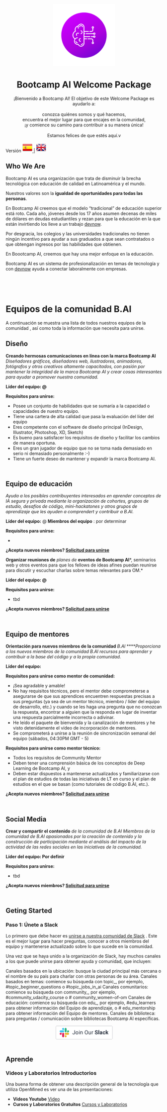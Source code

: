 <div align="center">
  <img alt="Bootcamp Logo" src="/imgs/logo.png" widht="200" height="200">
  <h1><strong>Bootcamp AI Welcome Package</strong></h1>
  <p>¡Bienvenido a Bootcamp AI! El objetivo de este Welcome Package es ayudarlo a: <br> <br>
      conozca quiénes somos y qué hacemos, <br>
      encuentra el mejor lugar para que encajes en la comunidad, <br>
      ¡y comience su camino para contribuir a su manera única! <br> <br>
  Estamos felices de que estés aquí.v</p>
</div>

Versión
<a href="#"><img src="/imgs/es_ES.png"> </a>| <a href="./README_EN.md"> <img src="/imgs/en.png" ></a>



## Who We Are

Bootcamp AI es una organización que trata de disminuir la brecha tecnológica con educación de calidad en Latinoamérica y el mundo.

Nuestros valores son la **igualdad de oportunidades para todas las personas**.


En Bootcamp AI creemos que el modelo “tradicional” de educación superior está roto. Cada año, jóvenes desde los 17 años asumen decenas de miles de dólares en deudas estudiantiles y rezan para que la educación en la que están invirtiendo los lleve a un trabajo [devnow](http://devnow.org).

Por desgracia, los colegios y las universidades tradicionales no tienen ningún incentivo para ayudar a sus graduados a que sean contratados o que obtengan ingresos por las habilidades que obtienen.

En Boootcamp AI, creemos que hay una mejor enfoque en la educación.

Bootcamp AI es un sistema de profesionalización en temas de tecnología y con [devnow](http://devnow.org) ayuda a conectar laboralmente con empresas.


<br><br><br>

# Equipos de la comunidad B.AI

A continuación se muestra una lista de todos nuestros equipos de la comunidad , así como toda la información que necesita para unirse.
<br>
## Diseño

**Creando hermosas comunicaciones en línea con la marca Bootcamp AI** *Diseñadores gráficos, diseñadores web, ilustradores, animadores, fotógrafos y otros creativos altamente capacitados, con pasión por mantener la integridad de la marca Bootcamp AI y crear cosas interesantes para ayudar a promover nuestra comunidad.*

**Líder del equipo: @**

**Requisitos para unirse:**

- Posee un conjunto de habilidades que se sumaría a la capacidad o capacidades de nuestro equipo.
- Tiene una cartera de alta calidad que pasa la evaluación del líder del equipo
- Eres competente con el software de diseño principal (InDesign, Illustrator, Photoshop, XD, Sketch)
- Es bueno para satisfacer los requisitos de diseño y facilitar los cambios de manera oportuna.
- Eres un gran jugador de equipo que no se toma nada demasiado en serio ni demasiado personalmente :-)
- Tiene un fuerte deseo de mantener y expandir la marca Bootcamp AI.

<br>

## Equipo de educación
*Ayuda a los posibles contribuyentes interesados en aprender conceptos de IA segura y privada mediante la organización de cohortes, grupos de estudio, desafíos de código, mini-hackatones y otros grupos de aprendizaje que les ayuden a comprendert y contribuir a B.AI.*

**Líder del equipo:** @ **Miembros del equipo** : por determinar

**Requisitos para unirse:**

- 

**¿Acepta nuevos miembros? [Solicitud para unirse](https://docs.google.com/forms/d/e/1FAIpQLSdHFX1nJXmdrizTC-gv3HS_JUeMI9rLslKKtLhO7r6nrydrgg/viewform)**


**Organizar reuniones de** *planes de* **eventos de Bootcamp AI***, seminarios web y otros eventos para que los fellows de ideas afines puedan reunirse para discutir y escuchar charlas sobre temas relevantes para OM.*

**Líder del equipo: @**

**Requisitos para unirse:**

- tbd

**¿Acepta nuevos miembros? [Solicitud para unirse](https://docs.google.com/forms/d/e/1FAIpQLSdHFX1nJXmdrizTC-gv3HS_JUeMI9rLslKKtLhO7r6nrydrgg/viewform)**

<br>

## Equipo de mentores

**Orientación para nuevos miembros de la comunidad** *B.AI* *****Proporciona a los nuevos miembros de la comunidad B.AI recursos para aprender y contribuir a la base del código y a la propia comunidad.*

**Líder del equipo:** 

**Requisitos para unirse como mentor de comunidad:**

- ¡Sea agradable y amable!
- No hay requisitos técnicos, pero el mentor debe comprometerse a asegurarse de que sus aprendices encuentren respuestas precisas a sus preguntas (ya sea de un mentor técnico, miembro / líder del equipo de desarrollo, etc.) y cuando se les haga una pregunta que no conozcan la respuesta, encontrar a alguien que la responda en lugar de inventar una respuesta parcialmente incorrecta o adivinar.
- He leído el paquete de bienvenida y la canalización de mentores y he visto detenidamente el vídeo de incorporación de mentores.
- Se comprometerá a unirse a la reunión de sincronización semanal del equipo (sábados, 04:30PM GMT - 5)

**Requisitos para unirse como mentor técnico:**

- Todos los requisitos de Community Mentor
- Deben tener una comprensión básica de los conceptos de Deep Learning de Bootcamp AI, y
- Deben estar dispuestos a mantenerse actualizados y familiarizarse con el plan de estudios de todas las iniciativas de LT en curso y el plan de estudios en el que se basan (como tutoriales de código B.AI, etc.).

**¿Acepta nuevos miembros? [Solicitud para unirse](https://docs.google.com/forms/d/e/1FAIpQLSdHFX1nJXmdrizTC-gv3HS_JUeMI9rLslKKtLhO7r6nrydrgg/viewform)**


<br>

## Social Media

**Crear y compartir el contenido** *de la comunidad de B.AI Miembros de la comunidad de B.AI apasionados por la creación de contenido y la construcción de participación mediante el análisis del impacto de la actividad de las redes sociales en las iniciativas de la comunidad.*

**Líder del equipo: Por definir**

**Requisitos para unirse:**

- tbd

**¿Acepta nuevos miembros? [Solicitud para unirse](https://docs.google.com/forms/d/e/1FAIpQLSdHFX1nJXmdrizTC-gv3HS_JUeMI9rLslKKtLhO7r6nrydrgg/viewform)**


<br>


## Geting Started

### Paso 1: Únete a Slack
Lo primero que debe hacer es [unirse a nuestra comunidad de Slack](https://join.slack.com/t/bootcampai/shared_invite/zt-nvcq3zab-rpFNy4bmPDwl~YW5TNSDiQ) . Este es el mejor lugar para hacer preguntas, conocer a otros miembros del equipo y mantenerse actualizado sobre lo que sucede en la comunidad.

Una vez que se haya unido a la organización de Slack, hay muchos canales a los que puede unirse para obtener ayuda y comunidad, que incluyen:

Canales basados ​​en la ubicación: busque la ciudad principal más cercana o el nombre de su país para charlar con otras personas de su área.
Canales basados ​​en temas: comience su búsqueda con topic_, por ejemplo, #topic_beginner_questions o #topic_jobs_in_ai
Canales comunitarios: comience su búsqueda con community_, por ejemplo, #community_udacity_course o # community_women-of-om
Canales de educación: comience su búsqueda con edu_, por ejemplo, #edu_learners para obtener información del Equipo de aprendizaje, o # edu_mentorship para obtener información del Equipo de mentores.
Canales de biblioteca: para preguntas / comunicación sobre bibliotecas Bootcamp AI específicas.

<div align="center">
  <a href="https://join.slack.com/t/bootcampai/shared_invite/zt-nvcq3zab-rpFNy4bmPDwl~YW5TNSDiQ">
    <img alt="Join B.AI Slack" src="/imgs/join-our-slack.png" width="185">
  </a>
</div>

<br>

## Aprende

### Videos y Laboratorios Introductorios
Una buena forma de obtener una descripción general de la tecnología que utiliza OpenMined es ver una de las presentaciones:

- **Videos Youtube** [Video](https://www.youtube.com/channel/UC60I2b-XbEoD1mkb0CVK3Uw)<br>
- **Cursos y Laboratorios Gratuitos** [Cursos y Laboratorios](https://www.youtube.com/watch?reload=9&v=4zrU54VIK6k)



